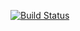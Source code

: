 [![Build Status](https://travis-ci.org/phillfarrugia/koi.svg?branch=master)](https://travis-ci.org/phillfarrugia/koi)